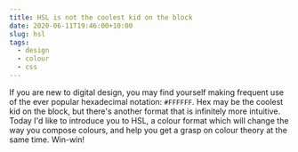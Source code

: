 ```yaml
---
title: HSL is not the coolest kid on the block
date: 2020-06-11T19:46:00+10:00
slug: hsl
tags:
  - design
  - colour
  - css
---
```


<!-- @format -->

If you are new to digital design, you may find yourself making frequent use of
the ever popular hexadecimal notation: `#FFFFFF`. Hex may be the coolest kid on
the block, but there's another format that is infinitely more intuitive. Today
I'd like to introduce you to HSL, a colour format which will change the way you
compose colours, and help you get a grasp on colour theory at the same time.
Win-win!
